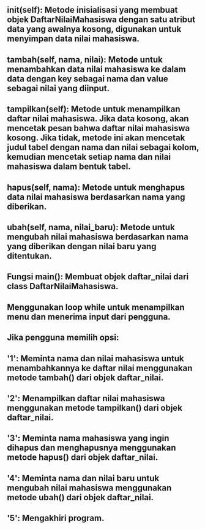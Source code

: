 ## __init__(self): Metode inisialisasi yang membuat objek DaftarNilaiMahasiswa dengan satu atribut data yang awalnya kosong, digunakan untuk menyimpan data nilai mahasiswa.

## tambah(self, nama, nilai): Metode untuk menambahkan data nilai mahasiswa ke dalam data dengan key sebagai nama dan value sebagai nilai yang diinput.

## tampilkan(self): Metode untuk menampilkan daftar nilai mahasiswa. Jika data kosong, akan mencetak pesan bahwa daftar nilai mahasiswa kosong. Jika tidak, metode ini akan mencetak judul tabel dengan nama dan nilai sebagai kolom, kemudian mencetak setiap nama dan nilai mahasiswa dalam bentuk tabel.

## hapus(self, nama): Metode untuk menghapus data nilai mahasiswa berdasarkan nama yang diberikan.

## ubah(self, nama, nilai_baru): Metode untuk mengubah nilai mahasiswa berdasarkan nama yang diberikan dengan nilai baru yang ditentukan.

## Fungsi main(): Membuat objek daftar_nilai dari class DaftarNilaiMahasiswa.

## Menggunakan loop while untuk menampilkan menu dan menerima input dari pengguna.

## Jika pengguna memilih opsi:

## '1': Meminta nama dan nilai mahasiswa untuk menambahkannya ke daftar nilai menggunakan metode tambah() dari objek daftar_nilai.
## '2': Menampilkan daftar nilai mahasiswa menggunakan metode tampilkan() dari objek daftar_nilai.
## '3': Meminta nama mahasiswa yang ingin dihapus dan menghapusnya menggunakan metode hapus() dari objek daftar_nilai.
## '4': Meminta nama dan nilai baru untuk mengubah nilai mahasiswa menggunakan metode ubah() dari objek daftar_nilai.
## '5': Mengakhiri program.